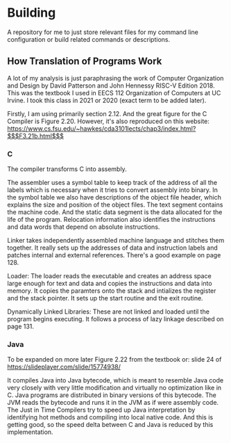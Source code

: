 # Building
A repository for me to just store relevant files for my command line configuration or build related commands or descriptions.

## How Translation of Programs Work
A lot of my analysis is just paraphrasing the work of Computer Organization and Design by David Patterson and John Hennessy RISC-V Edition 2018. This was the textbook I used in EECS 112 Organization of Computers at UC Irvine. I took this class in 2021 or 2020 (exact term to be added later).

Firstly, I am using primarily section 2.12. And the great figure for the C Compiler is Figure 2.20. However, it's also reproduced on this website: https://www.cs.fsu.edu/~hawkes/cda3101lects/chap3/index.html?$$$F3.21b.html$$$

### C
The compiler transforms C into assembly.

The assembler uses a symbol table to keep track of the address of all the labels which is necessary when it tries to convert assembly into binary. In the symbol table we also have descriptions of the object file header, which explains the size and position of the object files. The text segment contains the machine code. And the static data segment is the data allocated for the life of the program. Relocation information also identifies the instructions and data words that depend on absolute instructions.

Linker takes independently assembled machine language and stitches them together. It really sets up the addresses of data and instruction labels and patches internal and external references. There's a good example on page 128.

Loader: The loader reads the executable and creates an address space large enough for text and data and copies the instructions and data into memory. It copies the paramters onto the stack and intializes the register and the stack pointer. It sets up the start routine and the exit routine.

Dynamically Linked Libraries: These are not linked and loaded until the program begins executing. It follows a process of lazy linkage described on page 131.

### Java
To be expanded on more later
Figure 2.22 from the textbook or: slide 24 of https://slideplayer.com/slide/15774938/

It compiles Java into Java bytecode, which is meant to resemble Java code very closely with very little modification and virtually no optimization like in C. Java programs are distributed in binary versions of this bytecode. The JVM reads the bytecode and runs it in the JVM as if were assembly code. The Just in Time Compilers try to speed up Java interpretation by identifying hot methods and compiling into local native code. And this is getting good, so the speed delta between C and Java is reduced by this implementation.

